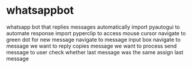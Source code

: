 # whatsappbot
whatsapp bot that replies messages automatically
import pyautogui to automate response
import pyperclip to access mouse cursor
navigate to green dot for new message
navigate to message input box
navigate to message we want to reply
copies message we want to process
send message to user
check whether last message was the same
assign last message

